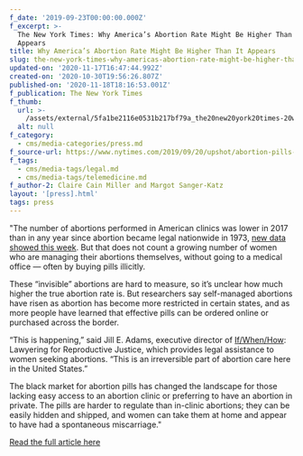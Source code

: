 ```yaml
---
f_date: '2019-09-23T00:00:00.000Z'
f_excerpt: >-
  The New York Times: Why America’s Abortion Rate Might Be Higher Than It
  Appears
title: Why America’s Abortion Rate Might Be Higher Than It Appears
slug: the-new-york-times-why-americas-abortion-rate-might-be-higher-than-it-appears
updated-on: '2020-11-17T16:47:44.992Z'
created-on: '2020-10-30T19:56:26.807Z'
published-on: '2020-11-18T18:16:53.001Z'
f_publication: The New York Times
f_thumb:
  url: >-
    /assets/external/5fa1be2116e0531b217bf79a_the20new20york20times-20why20americae28099s20abortion20rate20might20be20higher20than20it20appears.jpg
  alt: null
f_category:
  - cms/media-categories/press.md
f_source-url: https://www.nytimes.com/2019/09/20/upshot/abortion-pills-rising-use.html
f_tags:
  - cms/media-tags/legal.md
  - cms/media-tags/telemedicine.md
f_author-2: Claire Cain Miller and Margot Sanger-Katz
layout: '[press].html'
tags: press
---
```


"The number of abortions performed in American clinics was lower in 2017 than in any year since abortion became legal nationwide in 1973, [new data showed this week](https://www.nytimes.com/2019/09/18/health/abortion-rate-dropped.html?module=inline). But that does not count a growing number of women who are managing their abortions themselves, without going to a medical office — often by buying pills illicitly. 

These “invisible” abortions are hard to measure, so it’s unclear how much higher the true abortion rate is. But researchers say self-managed abortions have risen as abortion has become more restricted in certain states, and as more people have learned that effective pills can be ordered online or purchased across the border. 

“This is happening,” said Jill E. Adams, executive director of [If/When/How](https://www.ifwhenhow.org/): Lawyering for Reproductive Justice, which provides legal assistance to women seeking abortions. “This is an irreversible part of abortion care here in the United States.”

The black market for abortion pills has changed the landscape for those lacking easy access to an abortion clinic or preferring to have an abortion in private. The pills are harder to regulate than in-clinic abortions; they can be easily hidden and shipped, and women can take them at home and appear to have had a spontaneous miscarriage."

[Read the full article here](https://www.nytimes.com/2019/09/20/upshot/abortion-pills-rising-use.html)
